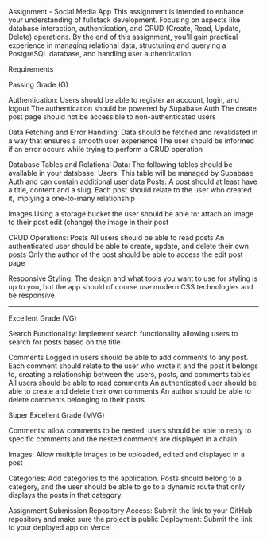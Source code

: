 Assignment - Social Media App
This assignment is intended to enhance your understanding of fullstack development. Focusing on aspects like database interaction, authentication, and CRUD (Create, Read, Update, Delete) operations. By the end of this assignment, you'll gain practical experience in managing relational data, structuring and querying a PostgreSQL database, and handling user authentication.
 
Requirements
 
Passing Grade (G)
 
Authentication:
Users should be able to register an account, login, and logout
The authentication should be powered by Supabase Auth
The create post page should not be accessible to non-authenticated users
 
Data Fetching and Error Handling:
Data should be fetched and revalidated in a way that ensures a smooth user experience
The user should be informed if an error occurs while trying to perform a CRUD operation
 
Database Tables and Relational Data:
The following tables should be available in your database:
Users: This table will be managed by Supabase Auth and can contain additional user data
Posts: A post should at least have a title, content and a slug. Each post should relate to the user who created it, implying a one-to-many relationship
 
Images
Using a storage bucket the user should be able to:
 attach an image to their post
edit (change) the image in their post
 
CRUD Operations:
  Posts
All users should be able to read posts
An authenticated user should be able to create, update, and delete their own posts
Only the author of the post should be able to access the edit post page
 
Responsive Styling:
The design and what tools you want to use for styling is up to you, but the app should of course use modern CSS technologies and be responsive

----------------------------------------------------
 
Excellent Grade (VG)
 
Search Functionality:
Implement search functionality allowing users to search for posts based on the title
 
Comments
Logged in users should be able to add comments to any post. Each comment should relate to the user who wrote it and the post it belongs to, creating a relationship between the users, posts, and comments tables
All users should be able to read comments
An authenticated user should be able to create and delete their own comments
An author should be able to delete comments belonging to their posts
 
Super Excellent Grade (MVG)
 
Comments:
allow comments to be nested: users should be able to reply to specific comments and the nested comments are displayed in a chain
 
Images:
Allow multiple images to be uploaded, edited and displayed in a post
 
Categories:
Add categories to the application. Posts should belong to a category, and the user should be able to go to a dynamic route that only displays the posts in that category.
 
 
Assignment Submission
Repository Access:
Submit the link to your GitHub repository and make sure the project is public
Deployment:
Submit the link to your deployed app on Vercel
 
